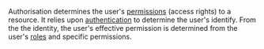 Authorisation determines the user's [permissions](Permissions) (access rights) to a resource.  It relies upon [authentication](Authentication) to determine the user's identify.  From the the identity, the user's effective permission is determined from the user's [roles](Role) and specific permissions.
